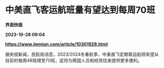 # 中美直飞客运航班量有望达到每周70班
**界面快报**

**2023-10-28 09:04**

**https://www.jiemian.com/article/10301928.html**

据央视新闻，民航局消息，2023/2024冬春航季，中美直飞定期客运航班有望从目前的每周48班增至70班，这将为两国人员和经贸往来提供更多便利。